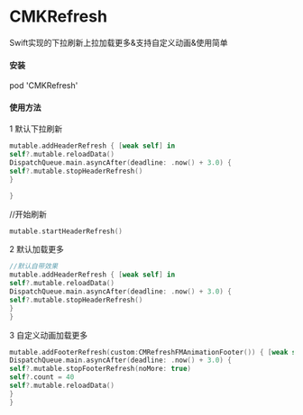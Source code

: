 # CMKRefresh
Swift实现的下拉刷新上拉加载更多&支持自定义动画&使用简单

####  安装
pod 'CMKRefresh'
#### 使用方法
1  默认下拉刷新

```swift
mutable.addHeaderRefresh { [weak self] in
self?.mutable.reloadData()
DispatchQueue.main.asyncAfter(deadline: .now() + 3.0) {
self?.mutable.stopHeaderRefresh()
}

}
```

//开始刷新
```swift
mutable.startHeaderRefresh()
```

2  默认加载更多

```swift
//默认自带效果
mutable.addHeaderRefresh { [weak self] in
self?.mutable.reloadData()
DispatchQueue.main.asyncAfter(deadline: .now() + 3.0) {
self?.mutable.stopHeaderRefresh()
}
}
```
3 自定义动画加载更多
```swift
mutable.addFooterRefresh(custom:CMRefreshFMAnimationFooter()) { [weak self] in
DispatchQueue.main.asyncAfter(deadline: .now() + 3.0) {
self?.mutable.stopFooterRefresh(noMore: true)
self?.count = 40
self?.mutable.reloadData()
}
}
